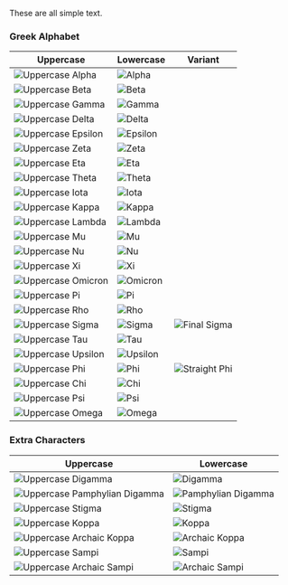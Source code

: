 These are all simple text.

### Greek Alphabet

Uppercase|Lowercase|Variant
---|---|---
![Uppercase Alpha](uppercase_alpha.png)|![Alpha](alpha.png)|
![Uppercase Beta](uppercase_beta.png)|![Beta](beta.png)|
![Uppercase Gamma](uppercase_gamma.png)|![Gamma](gamma.png)|
![Uppercase Delta](uppercase_delta.png)|![Delta](delta.png)|
![Uppercase Epsilon](uppercase_epsilon.png)|![Epsilon](epsilon.png)|
![Uppercase Zeta](uppercase_zeta.png)|![Zeta](zeta.png)|
![Uppercase Eta](uppercase_eta.png)|![Eta](eta.png)|
![Uppercase Theta](uppercase_theta.png)|![Theta](theta.png)|
![Uppercase Iota](uppercase_iota.png)|![Iota](iota.png)|
![Uppercase Kappa](uppercase_kappa.png)|![Kappa](kappa.png)|
![Uppercase Lambda](uppercase_lambda.png)|![Lambda](lambda.png)|
![Uppercase Mu](uppercase_mu.png)|![Mu](mu.png)|
![Uppercase Nu](uppercase_nu.png)|![Nu](nu.png)|
![Uppercase Xi](uppercase_xi.png)|![Xi](xi.png)|
![Uppercase Omicron](uppercase_omicron.png)|![Omicron](omicron.png)|
![Uppercase Pi](uppercase_pi.png)|![Pi](pi.png)|
![Uppercase Rho](uppercase_rho.png)|![Rho](rho.png)|
![Uppercase Sigma](uppercase_sigma.png)|![Sigma](sigma.png)|![Final Sigma](final_sigma.png)
![Uppercase Tau](uppercase_tau.png)|![Tau](tau.png)|
![Uppercase Upsilon](uppercase_upsilon.png)|![Upsilon](upsilon.png)|
![Uppercase Phi](uppercase_phi.png)|![Phi](phi.png)|![Straight Phi](straight_phi.png)
![Uppercase Chi](uppercase_chi.png)|![Chi](chi.png)|
![Uppercase Psi](uppercase_psi.png)|![Psi](psi.png)|
![Uppercase Omega](uppercase_omega.png)|![Omega](omega.png)|

### Extra Characters

Uppercase|Lowercase
---|---
![Uppercase Digamma](uppercase_digamma.png)|![Digamma](digamma.png)
![Uppercase Pamphylian Digamma](uppercase_pamphylian_digamma.png)|![Pamphylian Digamma](pamphylian_digamma.png)
![Uppercase Stigma](uppercase_stigma.png)|![Stigma](stigma.png)
![Uppercase Koppa](uppercase_koppa.png)|![Koppa](koppa.png)
![Uppercase Archaic Koppa](uppercase_archaic_koppa.png)|![Archaic Koppa](archaic_koppa.png)
![Uppercase Sampi](uppercase_sampi.png)|![Sampi](sampi.png)
![Uppercase Archaic Sampi](uppercase_archaic_sampi.png)|![Archaic Sampi](archaic_sampi.png)
